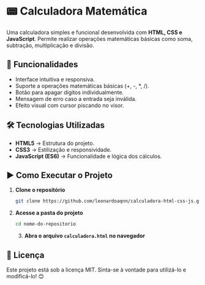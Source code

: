 # 📟 Calculadora Matemática

Uma calculadora simples e funcional desenvolvida com **HTML, CSS e JavaScript**. Permite realizar operações matemáticas básicas como soma, subtração, multiplicação e divisão.

## 🚀 Funcionalidades

- Interface intuitiva e responsiva.
- Suporte a operações matemáticas básicas (+, -, *, /).
- Botão para apagar dígitos individualmente.
- Mensagem de erro caso a entrada seja inválida.
- Efeito visual com cursor piscando no visor.

## 🛠️ Tecnologias Utilizadas

- **HTML5** → Estrutura do projeto.
- **CSS3** → Estilização e responsividade.
- **JavaScript (ES6)** → Funcionalidade e lógica dos cálculos.


## ▶️ Como Executar o Projeto

1. **Clone o repositório**
   ```bash
   git clone https://github.com/leonardoaqnn/calculadora-html-css-js.git
   ```
2. **Acesse a pasta do projeto**
   ```bash
   cd nome-do-repositorio
   ```
   3. **Abra o arquivo `calculadora.html` no navegador**

## 📄 Licença

Este projeto está sob a licença MIT. Sinta-se à vontade para utilizá-lo e modificá-lo! 😊
